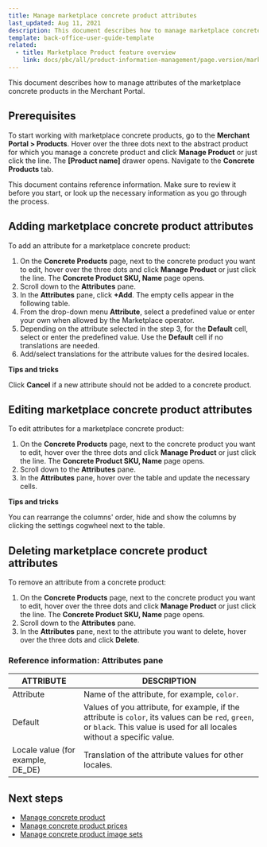 ```yaml
---
title: Manage marketplace concrete product attributes
last_updated: Aug 11, 2021
description: This document describes how to manage marketplace concrete product attributes in the Merchant Portal.
template: back-office-user-guide-template
related:
  - title: Marketplace Product feature overview
    link: docs/pbc/all/product-information-management/page.version/marketplace/marketplace-product-feature-overview.html
---
```


This document describes how to manage attributes of the marketplace concrete products in the Merchant Portal.

## Prerequisites

To start working with marketplace concrete products, go to the **Merchant Portal&nbsp;<span aria-label="and then">></span> Products**.  Hover over the three dots next to the abstract product for which you manage a concrete product and click **Manage Product** or just click the line. The **[Product name]** drawer opens. Navigate to the **Concrete Products** tab.

This document contains reference information. Make sure to review it before you start, or look up the necessary information as you go through the process.

## Adding marketplace concrete product attributes

To add an attribute for a marketplace concrete product:

1. On the **Concrete Products** page, next to the concrete product you want to edit, hover over the three dots and click **Manage Product** or just click the line. The **Concrete Product SKU, Name** page opens.
2. Scroll down to the **Attributes** pane.
3. In the **Attributes** pane, click **+Add**. The empty cells appear in the following table.
4. From the drop-down menu **Attribute**, select a predefined value or enter your own when allowed by the Marketplace operator.
5. Depending on the attribute selected in the step 3, for the **Default** cell, select or enter the predefined value. Use the **Default** cell if no translations are needed.
6. Add/select translations for the attribute values for the desired locales.

**Tips and tricks**

Click **Cancel** if a new attribute should not be added to a concrete product.

## Editing marketplace concrete product attributes

To edit attributes for a marketplace concrete product:

1. On the **Concrete Products** page, next to the concrete product you want to edit, hover over the three dots and click **Manage Product** or just click the line. The **Concrete Product SKU, Name** page opens.
2. Scroll down to the **Attributes** pane.
3. In the **Attributes** pane, hover over the table and update the necessary cells.

**Tips and tricks**

You can rearrange the columns' order, hide and show the columns by clicking the settings cogwheel next to the table.

## Deleting marketplace concrete product attributes

To remove an attribute from a concrete product:

1. On the **Concrete Products** page, next to the concrete product you want to edit, hover over the three dots and click **Manage Product** or just click the line. The **Concrete Product SKU, Name** page opens.
2. Scroll down to the **Attributes** pane.
3. In the **Attributes** pane, next to the attribute you want to delete, hover over the three dots and click **Delete**.

### Reference information: Attributes pane

| ATTRIBUTE  | DESCRIPTION  |
| ------------------ | ------------------ |
| Attribute      | Name of the attribute, for example, `color`.                 |
| Default        | Values of you attribute, for example, if the attribute is `color`, its values can be `red`, `green`, or `black`. This value is used for all locales without a specific value. |
| Locale value (for example, DE_DE) | Translation of the attribute values for other locales. |

## Next steps

- [Manage concrete product](/docs/pbc/all/product-information-management/{{page.version}}/marketplace/manage-in-the-merchant-portal/concrete-products/edit-marketplace-concrete-products.html)
- [Manage concrete product prices](/docs/pbc/all/product-information-management/{{page.version}}/marketplace/manage-in-the-merchant-portal/concrete-products/manage-marketplace-concrete-product-prices.html)
- [Manage concrete product image sets](/docs/pbc/all/product-information-management/{{page.version}}/marketplace/manage-in-the-merchant-portal/concrete-products/manage-marketplace-concrete-products-image-sets.html)
